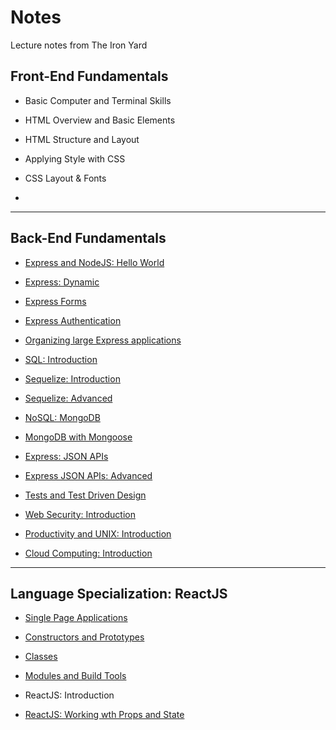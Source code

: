 # Notes
Lecture notes from The Iron Yard

## Front-End Fundamentals

*  Basic Computer and Terminal Skills

* HTML Overview and Basic Elements

* HTML Structure and Layout

* Applying Style with CSS

* CSS Layout & Fonts

*

--- 

## Back-End Fundamentals

* [Express and NodeJS: Hello World](https://github.com/rickmurdock/notes/blob/master/BackEnd/ExpressNodeJS.md)

* [Express: Dynamic](https://github.com/rickmurdock/notes/blob/master/BackEnd/ExpressDynamic.md)

* [Express Forms](https://github.com/rickmurdock/notes/blob/master/BackEnd/ExpressForms.md)

* [Express Authentication](https://github.com/rickmurdock/notes/blob/master/BackEnd/ExpressAuthentication.md)

* [Organizing large Express applications](https://github.com/rickmurdock/notes/blob/master/BackEnd/OrganizingExpress.md) 

* [SQL: Introduction](https://github.com/rickmurdock/notes/blob/master/BackEnd/SQLIntroduction.md)

* [Sequelize: Introduction](https://github.com/rickmurdock/notes/blob/master/BackEnd/SequelizeIntroduction.md)

* [Sequelize: Advanced](https://github.com/rickmurdock/notes/blob/master/BackEnd/SequelizeAdvanced.md)

* [NoSQL: MongoDB](https://github.com/rickmurdock/notes/blob/master/BackEnd/NoSQLMongoDB.md)

* [MongoDB with Mongoose](https://github.com/rickmurdock/notes/blob/master/BackEnd/MongoDBMongoose.md)

* [Express: JSON APIs](https://github.com/rickmurdock/notes/blob/master/BackEnd/ExpressJSONAPIs.md)

* [Express JSON APIs: Advanced](https://github.com/rickmurdock/notes/blob/master/BackEnd/ExpressJSONAPIsAdvanced.md)

* [Tests and Test Driven Design](https://github.com/rickmurdock/notes/blob/master/BackEnd/TestsandTestDrivenDesign.md)

* [Web Security: Introduction](https://github.com/rickmurdock/notes/blob/master/BackEnd/WebSecurityIntroduction.md)

* [Productivity and UNIX: Introduction](https://github.com/rickmurdock/notes/blob/master/BackEnd/ProductivityUNIXIntroduction)

* [Cloud Computing: Introduction](https://github.com/rickmurdock/notes/blob/master/BackEnd/CloudComputingIntroduction.md)

---

## Language Specialization: ReactJS

* [Single Page Applications](https://github.com/rickmurdock/notes/blob/master/ReactJS/SinglePageApplications.md)

* [Constructors and Prototypes](https://github.com/rickmurdock/notes/blob/master/ReactJS/ConstructorsAndPrototypes.md)

* [Classes](https://github.com/rickmurdock/notes/blob/master/ReactJS/Classes.md)

* [Modules and Build Tools](https://github.com/rickmurdock/notes/blob/master/ReactJS/ModulesAndBuildTools.md)

* ReactJS: Introduction

* [ReactJS: Working wth Props and State](https://github.com/rickmurdock/notes/blob/master/ReactJS/ReactJSWorkingWithPropsandState.md)
